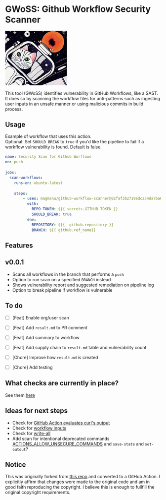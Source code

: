 # GWoSS: Github Workflow Security Scanner

<img src="./static/cat_in_space.png" alt="cat in space" width="200"/>

This tool (GWoSS) identifies vulnerability in GitHub Workflows, like a SAST. It does so by scanning the workflow files for anti-patterns such as ingesting user inputs in an unsafe manner or using malicious commits in build process.

## Usage

Example of workflow that uses this action.  
Optional: Set `SHOULD_BREAK` to `true` if you'd like the pipeline to fail if a workflow vulnerability is found. Default is false.

```yml
name: Security Scan for Github Worflows
on: push

jobs:
  scan-workflows:
    runs-on: ubuntu-latest

    steps:
        - uses: magmanu/github-workflow-scanner@02faf3b2719edc254da7ba60593e94f9c0d9d39d 
          with:
            REPO_TOKEN: ${{ secrets.GITHUB_TOKEN }}
            SHOULD_BREAK: true
          env:
            REPOSITORY: ${{  github.repository }}
            BRANCH: ${{ github.ref_name}}

```

## Features

## v0.0.1
- Scans all workflows in the branch that performs a `push`
- Option to run scan on a specified `BRANCH` instead
- Shows vulnerability report and suggested remediation on pipeline log
- Option to break pipeline if workflow is vulnerable

## To do

- [ ] [Feat] Enable org/user scan
- [ ] [Feat] Add `result.md` to PR comment
- [ ] [Feat] Add summary to workflow
- [ ] [Feat] Add supply chain to `result.md` table and vulnerability count
- [ ] [Chore] Improve how `result.md` is created
- [ ] [Chore] Add testing


## What checks are currently in place?

See them [here](scan_config.json)

## Ideas for next steps

* Check for [GitHub Action evaluates curl's output](https://docs.boostsecurity.io/rules/cicd-gha-curl-eval.html)
* Check for [workflow inputs](https://docs.boostsecurity.io/rules/cicd-gha-workflow-dispatch-inputs.html)
* Check for [write-all](https://docs.boostsecurity.io/rules/cicd-gha-write-all-permissions.html)
* Add scan for intentional deprecated commands [ACTIONS_ALLOW_UNSECURE_COMMANDS](https://docs.boostsecurity.io/rules/cicd-gha-unsecure-commands.html) and `save-state` and `set-outout`?

## Notice

This was originally forked from [this repo](https://github.com/TinderSec/gh-workflow-auditor) and converted to a GitHub Action. I explicitly affirm that changes were made to the original code and am in good faith reproducing the copyright. I believe this is enough to fullfill the original copyright requirements.  

